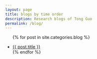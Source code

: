 ```yaml
---
layout: page
title: blogs by time order
description: Research blogs of Tong Guo
permalink: /blog/
---
```


<ul>

  {% for post in site.categories.blog %}
    <li>
        <a href="{{ post.url }}" title="{{ post.title }}">{{ post.title }}</a>
    </li>
  {% endfor %}

</ul>
<meta name="google-site-verification" content="8NeXeopl0Y7RpgHgRilAMtTLuzHTNav3LpL8MA7lj1A" />
